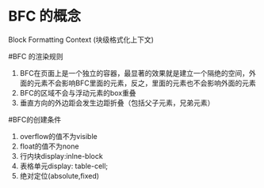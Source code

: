  # BFC 的概念
  Block Formatting Context (块级格式化上下文)


#BFC 的渲染规则
1. BFC在页面上是一个独立的容器，最显著的效果就是建立一个隔绝的空间，外面的元素不会影响BFC里面的元素，反之，里面的元素也不会影响外面的元素
2. BFC的区域不会与浮动元素的box重叠
3. 垂直方向的外边距会发生边距折叠（包括父子元素，兄弟元素）

#BFC的创建条件
1. overflow的值不为visible
2. float的值不为none
3. 行内块display:inlne-block
4. 表格单元display: table-cell;
5. 绝对定位(absolute,fixed)


